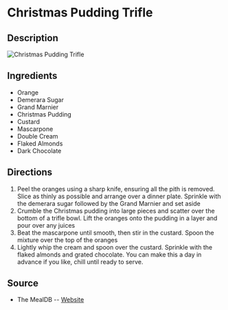 # Christmas Pudding Trifle

## Description
![Christmas Pudding Trifle](https://www.themealdb.com/images/media/meals/r33cud1576791081.jpg "Christmas Pudding Trifle")

## Ingredients
- Orange
- Demerara Sugar
- Grand Marnier
- Christmas Pudding
- Custard
- Mascarpone
- Double Cream
- Flaked Almonds
- Dark Chocolate

## Directions
1. Peel the oranges using a sharp knife, ensuring all the pith is removed. Slice as thinly as possible and arrange over a dinner plate. Sprinkle with the demerara sugar followed by the Grand Marnier and set aside
2. Crumble the Christmas pudding into large pieces and scatter over the bottom of a trifle bowl. Lift the oranges onto the pudding in a layer and pour over any juices
3. Beat the mascarpone until smooth, then stir in the custard. Spoon the mixture over the top of the oranges
4. Lightly whip the cream and spoon over the custard. Sprinkle with the flaked almonds and grated chocolate. You can make this a day in advance if you like, chill until ready to serve.

## Source

- The MealDB -- [Website](https://themealdb.com)
